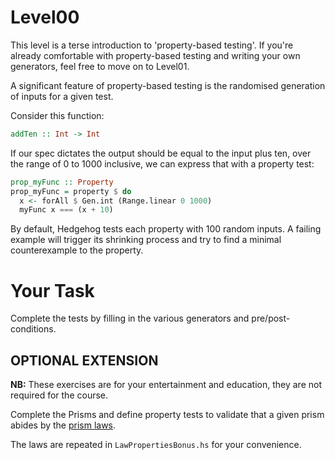 # Level00

This level is a terse introduction to 'property-based testing'. If you're
already comfortable with property-based testing and writing your own generators,
feel free to move on to Level01.

A significant feature of property-based testing is the randomised generation of
inputs for a given test. 

Consider this function:

```haskell
addTen :: Int -> Int
```

If our spec dictates the output should be equal to the input plus ten, over the
range of 0 to 1000 inclusive, we can express that with a property test:

```haskell
prop_myFunc :: Property
prop_myFunc = property $ do
  x <- forAll $ Gen.int (Range.linear 0 1000)
  myFunc x === (x + 10)
```

By default, Hedgehog tests each property with 100 random inputs. A failing
example will trigger its shrinking process and try to find a minimal
counterexample to the property.

# Your Task

Complete the tests by filling in the various generators and pre/post-conditions.

## OPTIONAL EXTENSION

**NB:** These exercises are for your entertainment and education, they are not required for the course.

Complete the Prisms and define property tests to validate that a given prism
abides by the [prism laws](https://hackage.haskell.org/package/lens/docs/Control-Lens-Prism.html).

The laws are repeated in `LawPropertiesBonus.hs` for your convenience.
